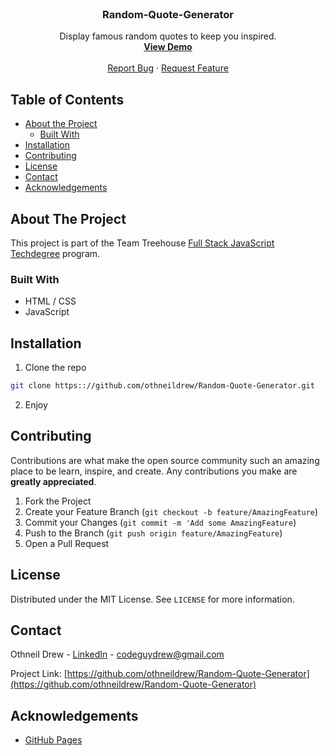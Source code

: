 <!-- PROJECT LOGO -->
<br />
<p align="center">

  <h3 align="center">Random-Quote-Generator</h3>

  <p align="center">
    Display famous random quotes to keep you inspired.
    <br />
    <a href="https://www.othneildrew.com/Random-Quote-Generator"><strong>View Demo</strong></a>
    <br />
    <br />
    <a href="https://github.com/othneildrew/Random-Quote-Generator/issues">Report Bug</a>
    ·
    <a href="https://github.com/othneildrew/Random-Quote-Generator/issues">Request Feature</a>
  </p>
</p>



<!-- TABLE OF CONTENTS -->
## Table of Contents

* [About the Project](#about-the-project)
  * [Built With](#built-with)
* [Installation](#installation)
* [Contributing](#contributing)
* [License](#license)
* [Contact](#contact)
* [Acknowledgements](#acknowledgements)



<!-- ABOUT THE PROJECT -->
## About The Project

This project is part of the Team Treehouse [Full Stack JavaScript Techdegree](https://join.teamtreehouse.com/techdegree/) program.

### Built With

* HTML / CSS
* JavaScript



<!-- INSTALLATION -->
## Installation

1. Clone the repo
```sh
git clone https:://github.com/othneildrew/Random-Quote-Generator.git
```
2. Enjoy



<!-- CONTRIBUTING -->
## Contributing

Contributions are what make the open source community such an amazing place to be learn, inspire, and create. Any contributions you make are **greatly appreciated**.

1. Fork the Project
2. Create your Feature Branch (`git checkout -b feature/AmazingFeature`)
3. Commit your Changes (`git commit -m 'Add some AmazingFeature`)
4. Push to the Branch (`git push origin feature/AmazingFeature`)
5. Open a Pull Request



<!-- LICENSE -->
## License

Distributed under the MIT License. See `LICENSE` for more information.



<!-- CONTACT -->
## Contact

Othneil Drew - [LinkedIn](https://linkedin.com/in/othneildrew) - codeguydrew@gmail.com

Project Link: [https://github.com/othneildrew/Random-Quote-Generator](https://github.com/othneildrew/Random-Quote-Generator)



<!-- ACKNOWLEDGEMENTS -->
## Acknowledgements
* [GitHub Pages](https://pages.github.com)

